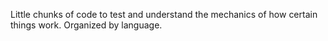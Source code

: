 Little chunks of code to test and understand the mechanics of how certain things work. Organized by language.
